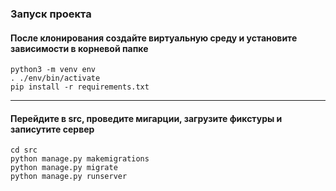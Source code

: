 ### Запуск проекта 

#### После клонирования создайте виртуальную среду и установите зависимости в корневой папке

```
python3 -m venv env
. ./env/bin/activate
pip install -r requirements.txt
```
___

#### Перейдите в src, проведите мигарции, загрузите фикстуры и записутите сервер

```
cd src
python manage.py makemigrations
python manage.py migrate
python manage.py runserver
```
